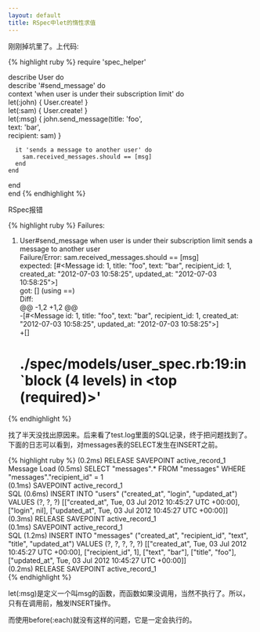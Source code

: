 ```yaml
---
layout: default
title: RSpec中let的惰性求值
---
```

刚刚掉坑里了。上代码:

{% highlight ruby %}
require 'spec_helper'  
  
describe User do  
  describe '#send_message' do  
    context 'when user is under their subscription limit' do  
      let(:john) { User.create! }  
      let(:sam) { User.create! }  
      let(:msg) { john.send_message(title: 'foo',  
                    text: 'bar',  
                    recipient: sam) }  
  
      it 'sends a message to another user' do  
        sam.received_messages.should == [msg]  
      end  
    end  
  end  
end
{% endhighlight %}

RSpec报错

{% highlight ruby %}
Failures:  
  
  1) User#send_message when user is under their subscription limit sends a message to another user  
     Failure/Error: sam.received_messages.should == [msg]  
       expected: [#<Message id: 1, title: "foo", text: "bar", recipient_id: 1, created_at: "2012-07-03 10:58:25", updated_at: "2012-07-03 10:58:25">]  
            got: [] (using ==)  
       Diff:  
       @@ -1,2 +1,2 @@  
       -[#<Message id: 1, title: "foo", text: "bar", recipient_id: 1, created_at: "2012-07-03 10:58:25", updated_at: "2012-07-03 10:58:25">]  
       +[]  
     # ./spec/models/user_spec.rb:19:in `block (4 levels) in <top (required)>'  
{% endhighlight %}

找了半天没找出原因来。后来看了test.log里面的SQL记录，终于把问题找到了。下面的日志可以看到，对messages表的SELECT发生在INSERT之前。

{% highlight ruby %}
 (0.2ms)  RELEASE SAVEPOINT active_record_1  
Message Load (0.5ms)  SELECT "messages".* FROM "messages" WHERE "messages"."recipient_id" = 1  
 (0.1ms)  SAVEPOINT active_record_1  
SQL (0.6ms)  INSERT INTO "users" ("created_at", "login", "updated_at") VALUES (?, ?, ?)  [["created_at", Tue, 03 Jul 2012 10:45:27 UTC +00:00], ["login", nil], ["updated_at", Tue, 03 Jul 2012 10:45:27 UTC +00:00]]  
 (0.3ms)  RELEASE SAVEPOINT active_record_1  
 (0.1ms)  SAVEPOINT active_record_1  
SQL (1.2ms)  INSERT INTO "messages" ("created_at", "recipient_id", "text", "title", "updated_at") VALUES (?, ?, ?, ?, ?)  [["created_at", Tue, 03 Jul 2012 10:45:27 UTC +00:00], ["recipient_id", 1], ["text", "bar"], ["title", "foo"], ["updated_at", Tue, 03 Jul 2012 10:45:27 UTC +00:00]]  
 (0.2ms)  RELEASE SAVEPOINT active_record_1  
{% endhighlight %}

let(:msg)是定义一个叫msg的函数，而函数如果没调用，当然不执行了。所以，只有在调用前，触发INSERT操作。

而使用before(:each)就没有这样的问题，它是一定会执行的。
